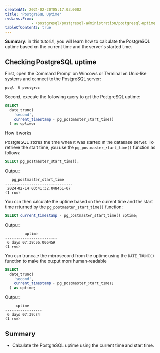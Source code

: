 ```yaml
---
createdAt: 2024-02-20T05:17:03.000Z
title: 'PostgreSQL Uptime'
redirectFrom: 
            - /postgresql/postgresql-administration/postgresql-uptime
tableOfContents: true
---
```



**Summary**: in this tutorial, you will learn how to calculate the PostgreSQL uptime based on the current time and the server's started time.

## Checking PostgreSQL uptime

First, open the Command Prompt on Windows or Terminal on Unix-like systems and connect to the PostgreSQL server:

```
psql -U postgres
```

Second, execute the following query to get the PostgreSQL uptime:

```sql
SELECT
  date_trunc(
    'second',
    current_timestamp - pg_postmaster_start_time()
  ) as uptime;
```

How it works

PostgreSQL stores the time when it was started in the database server. To retrieve the start time, you use the `pg_postmaster_start_time()` function as follows:

```sql
SELECT pg_postmaster_start_time();
```

Output:

```
   pg_postmaster_start_time
-------------------------------
 2024-02-14 03:41:32.048451-07
(1 row)
```

You can then calculate the uptime based on the current time and the start time returned by the `pg_postmaster_start_time()` function:

```sql
SELECT current_timestamp - pg_postmaster_start_time() uptime;
```

Output:

```
         uptime
------------------------
 6 days 07:39:06.006459
(1 row)
```

You can truncate the microsecond from the uptime using the `DATE_TRUNC()` function to make the output more human-readable:

```sql
SELECT
  date_trunc(
    'second',
    current_timestamp - pg_postmaster_start_time()
  ) as uptime;
```

Output:

```
     uptime
-----------------
 6 days 07:39:24
(1 row)
```

## Summary

- Calculate the PostgreSQL uptime using the current time and start time.
